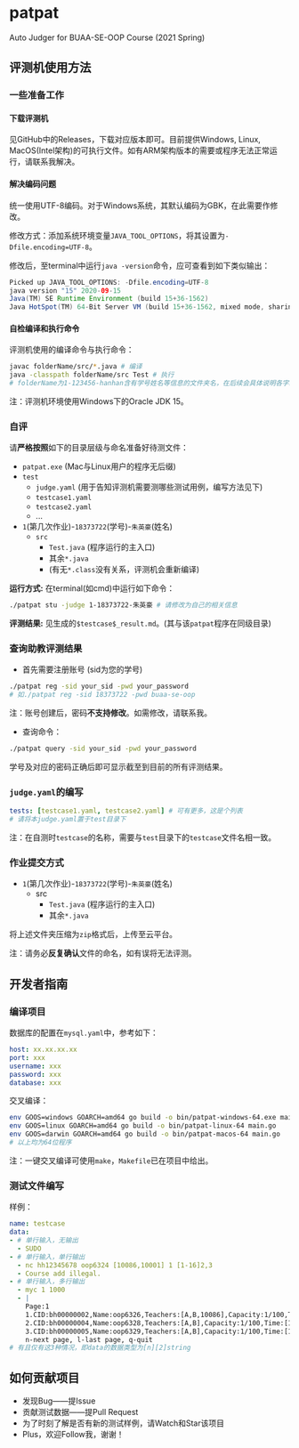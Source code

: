 # patpat

Auto Judger for BUAA-SE-OOP Course (2021 Spring)

## 评测机使用方法

### 一些准备工作

#### 下载评测机

见GitHub中的Releases，下载对应版本即可。目前提供Windows, Linux, MacOS(Intel架构)的可执行文件。如有ARM架构版本的需要或程序无法正常运行，请联系我解决。

#### 解决编码问题

统一使用UTF-8编码。对于Windows系统，其默认编码为GBK，在此需要作修改。

修改方式：添加系统环境变量`JAVA_TOOL_OPTIONS`，将其设置为`-Dfile.encoding=UTF-8`。

修改后，至terminal中运行`java -version`命令，应可查看到如下类似输出：

```java
Picked up JAVA_TOOL_OPTIONS: -Dfile.encoding=UTF-8
java version "15" 2020-09-15
Java(TM) SE Runtime Environment (build 15+36-1562)
Java HotSpot(TM) 64-Bit Server VM (build 15+36-1562, mixed mode, sharing)
```

#### 自检编译和执行命令

评测机使用的编译命令与执行命令：

```bash
javac folderName/src/*.java # 编译
java -classpath folderName/src Test # 执行
# folderName为1-123456-hanhan含有学号姓名等信息的文件夹名，在后续会具体说明各字段含义。
```

注：评测机环境使用Windows下的Oracle JDK 15。

### 自评

请**严格按照**如下的目录层级与命名准备好待测文件：

- `patpat.exe` (Mac与Linux用户的程序无后缀)
- `test`
  - `judge.yaml` (用于告知评测机需要测哪些测试用例，编写方法见下)
  - `testcase1.yaml`
  - `testcase2.yaml`
  - ...
- `1`(第几次作业)-`18373722`(学号)-`朱英豪`(姓名)
  - `src`
    - `Test.java` (程序运行的主入口)
    - 其余`*.java`
    - (有无`*.class`没有关系，评测机会重新编译)

**运行方式:** 在terminal(如cmd)中运行如下命令：

```bash
./patpat stu -judge 1-18373722-朱英豪 # 请修改为自己的相关信息
```

**评测结果:** 见生成的`$testcase$_result.md`。(其与该`patpat`程序在同级目录)

### 查询助教评测结果

- 首先需要注册账号 (sid为您的学号)

```bash
./patpat reg -sid your_sid -pwd your_password
# 如./patpat reg -sid 18373722 -pwd buaa-se-oop
```

注：账号创建后，密码**不支持修改**。如需修改，请联系我。

- 查询命令：

```bash
./patpat query -sid your_sid -pwd your_password
```

学号及对应的密码正确后即可显示截至到目前的所有评测结果。

### `judge.yaml`的编写

```yaml
tests: [testcase1.yaml, testcase2.yaml] # 可有更多，这是个列表
# 请将本judge.yaml置于test目录下
```

注：在自测时`testcase`的名称，需要与`test`目录下的`testcase`文件名相一致。

### 作业提交方式

- `1`(第几次作业)-`18373722`(学号)-`朱英豪`(姓名)
  - src
    - `Test.java` (程序运行的主入口)
    - 其余`*.java`

将上述文件夹压缩为`zip`格式后，上传至云平台。

注：请务必**反复确认**文件的命名，如有误将无法评测。

## 开发者指南

### 编译项目

数据库的配置在`mysql.yaml`中，参考如下：

```yaml
host: xx.xx.xx.xx
port: xxx
username: xxx
password: xxx
database: xxx
```

交叉编译：

```bash
env GOOS=windows GOARCH=amd64 go build -o bin/patpat-windows-64.exe main.go
env GOOS=linux GOARCH=amd64 go build -o bin/patpat-linux-64 main.go
env GOOS=darwin GOARCH=amd64 go build -o bin/patpat-macos-64 main.go
# 以上均为64位程序
```

注：一键交叉编译可使用`make`，`Makefile`已在项目中给出。

### 测试文件编写

样例：

```yaml
name: testcase
data:
- # 单行输入，无输出
  - SUDO
- # 单行输入，单行输出
  - nc hh12345678 oop6324 [10086,10001] 1 [1-16]2,3
  - Course add illegal.
- # 单行输入，多行输出
  - myc 1 1000
  - |
    Page:1
    1.CID:bh00000002,Name:oop6326,Teachers:[A,B,10086],Capacity:1/100,Time:[1-10]1,5
    2.CID:bh00000004,Name:oop6328,Teachers:[A,B],Capacity:1/100,Time:[11-18]1,5
    3.CID:bh00000005,Name:oop6329,Teachers:[A,B],Capacity:1/100,Time:[1-18]1,6
    n-next page, l-last page, q-quit
# 有且仅有这3种情况，即data的数据类型为[n][2]string
```

## 如何贡献项目

- 发现Bug——提Issue
- 贡献测试数据——提Pull Request
- 为了时刻了解是否有新的测试样例，请Watch和Star该项目
- Plus，欢迎Follow我，谢谢！
